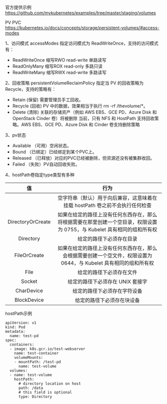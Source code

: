 官方提供示例  
https://github.com/mykubernetes/examples/tree/master/staging/volumes  

PV PVC  
https://kubernetes.io/docs/concepts/storage/persistent-volumes/#access-modes  


1、访问模式
accessModes 指定访问模式为 ReadWriteOnce，支持的访问模式有：
- ReadWriteOnce 缩写RWO read-write 单路读写
- ReadOnlyMany 缩写ROX read-only 多路只读
- ReadWriteMany 缩写RWX read-write 多路读写

2、回收策略
persistentVolumeReclaimPolicy 指定当 PV 的回收策略为 Recycle，支持的策略有：
- Retain (保留) 需要管理员手工回收。
- Recycle (回收) PV 中的数据，效果相当于执行 rm -rf /thevolume/*。
- Delete (清除) 关联的存储资产（例如 AWS EBS、GCE PD、Azure Disk 和 OpenStack Cinder 卷）将被删除
当前，只有 NFS 和 HostPath 支持回收策略。AWS EBS、GCE PD、Azure Disk 和 Cinder 卷支持删除策略  

3、pv状态
- Available （可用）空闲状态。
- Bound （已绑定）已经绑定到某个PVC上。
- Released （已释放）对应的PVC已经被删除，但资源还没有被集群收回。
- Failed （失败）PV自动回收失败。


4、hostPath卷指定type类型有多种  

| 值  | 行为 |
| :------: | :--------: |
|   | 空字符串（默认）用于向后兼容，这意味着在挂载 hostPath 卷之前不会执行任何检查 |
| DirectoryOrCreate | 如果在给定的路径上没有任何东西存在，那么将根据需要在那里创建一个空目录，权限设置为 0755，与 Kubelet 具有相同的组和所有权 |
| Directory | 给定的路径下必须存在目录 |
| FileOrCreate | 如果在给定的路径上没有任何东西存在，那么会根据需要创建一个空文件，权限设置为 0644，与 Kubelet 具有相同的组和所有权 |
| File | 给定的路径下必须存在文件 |
| Socket | 给定的路径下必须存在 UNIX 套接字 |
| CharDevice | 给定的路径下必须存在字符设备 |
| BlockDevice | 给定的路径下必须存在块设备 |

hostPath示例
```
apiVersion: v1
kind: Pod
metadata:
  name: test-pd
spec:
  containers:
  - image: k8s.gcr.io/test-webserver
    name: test-container
    volumeMounts:
    - mountPath: /test-pd
      name: test-volume
  volumes:
  - name: test-volume
    hostPath:
      # directory location on host
      path: /data
      # this field is optional
      type: Directory
```  
